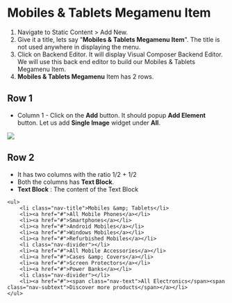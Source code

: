 # Mobiles & Tablets Megamenu Item

1. Navigate to Static Content > Add New.
2. Give it a title, lets say "**Mobiles & Tablets Megamenu Item**". The title is not used anywhere in displaying the menu.
3. Click on Backend Editor. It will display Visual Composer Backend Editor. We will use this back end editor to build our Mobiles & Tablets Megamenu Item.
4. **Mobiles & Tablets Megamenu** Item has 2 rows.


## Row 1

 * Column 1 - Click on the **Add** button. It should popup **Add Element** button. Let us add **Single Image** widget under **All**.

  ![](http://transvelo.github.io/docs/electro/images/single-image-seting.png)

## Row 2
* It has two columns with the ratio 1/2 + 1/2
* Both the columns has **Text Block**.
* **Text Block** : The content of the Text Block

```
<ul>
	<li class="nav-title">Mobiles &amp; Tablets</li>
	<li><a href="#">All Mobile Phones</a></li>
	<li><a href="#">Smartphones</a></li>
	<li><a href="#">Android Mobiles</a></li>
	<li><a href="#">Windows Mobiles</a></li>
	<li><a href="#">Refurbished Mobiles</a></li>
	<li class="nav-divider"></li>
	<li><a href="#">All Mobile Accessories</a></li>
	<li><a href="#">Cases &amp; Covers</a></li>
	<li><a href="#">Screen Protectors</a></li>
	<li><a href="#">Power Banks</a></li>
	<li class="nav-divider"></li>
	<li><a href="#"><span class="nav-text">All Electronics</span><span class="nav-subtext">Discover more products</span></a></li>
</ul>
```



